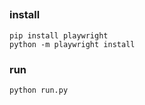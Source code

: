 ##


### install

```
pip install playwright
python -m playwright install
```


### run

```
python run.py
```
